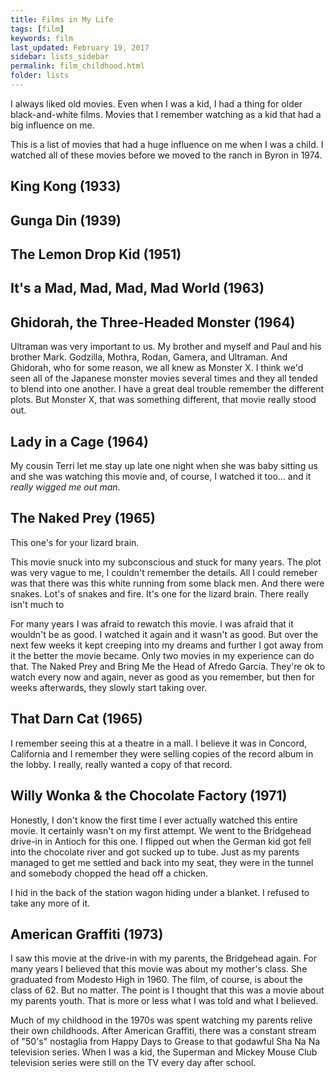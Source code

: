 ```yaml
---
title: Films in My Life 
tags: [film]
keywords: film
last_updated: February 19, 2017
sidebar: lists_sidebar
permalink: film_childhood.html
folder: lists 
---
```


I always liked old movies. Even when I was a kid, I had a thing for older black-and-white films. Movies that I remember watching as a kid that had a big influence on me.

This is a list of movies that had a huge influence on me when I was a child. I watched all of these movies before we moved to the ranch in Byron in 1974. 

## King Kong (1933)

## Gunga Din (1939)

## The Lemon Drop Kid (1951)

## It's a Mad, Mad, Mad, Mad World  (1963)

## Ghidorah, the Three-Headed Monster (1964)

Ultraman was very important to us. My brother and myself and Paul and his brother Mark. Godzilla, Mothra, Rodan, Gamera, and Ultraman. And Ghidorah, who for some reason, we all knew as Monster X. I think we'd seen all of the Japanese monster movies several times and they all tended to blend into one another. I have a great deal trouble remember the different plots.  But Monster X, that was something different, that movie really stood out. 

## Lady in a Cage (1964)

My cousin Terri let me stay up late one night when she was baby sitting us and she was watching this movie and, of course, I watched it too... and it *really wigged me out man*.

## The Naked Prey (1965)

This one's for your lizard brain.

This movie snuck into my subconscious and stuck for many years. The plot was very vague to me, I couldn't remember the details. All I could remeber was that there was this white running from some black men. And there were snakes. Lot's of snakes and fire.  It's one for the lizard brain. There really isn't much to

For many years I was afraid to rewatch this movie. I was afraid that it wouldn't be as good. I watched it again and it wasn't as good. But over the next few weeks it kept creeping into my dreams and further I got away from it the better the movie became.   Only two movies in my experience can do that. The Naked Prey and Bring Me the Head of Afredo Garcia. They're ok to watch every now and again, never as good as you remember, but then for weeks afterwards, they slowly start taking over.

## That Darn Cat (1965)

I remember seeing this at a theatre in a mall. I believe it was in Concord, California and I remember they were selling copies of the record album in the lobby. I really, really wanted a copy of that record.

## Willy Wonka & the Chocolate Factory (1971)

Honestly, I don't know the first time I ever actually watched this entire movie. It certainly wasn't on my first attempt. We went to the Bridgehead drive-in in Antioch for this one. I flipped out when the German kid got fell into the chocolate river and got sucked up to tube. Just as my parents managed to get me settled and back into my seat, they were in the tunnel and somebody chopped the head off a chicken. 

I hid in the back of the station wagon hiding under a blanket. I refused to take any more of it.

## American Graffiti (1973)

I saw this movie at the drive-in with my parents, the Bridgehead again. For many years I believed that this movie was about my mother's class. She graduated from Modesto High in 1960. The film, of course, is about the class of 62. But no matter. The point is I thought that this was a movie about my parents youth.  That is more or less what I was told and what I believed.

Much of my childhood in the 1970s was spent watching my parents relive their own childhoods. After American Graffiti, there was a constant stream of "50's" nostaglia from Happy Days to Grease to that godawful Sha Na Na television series. When I was a kid, the Superman and Mickey Mouse Club television series were still on the TV every day after school. 
